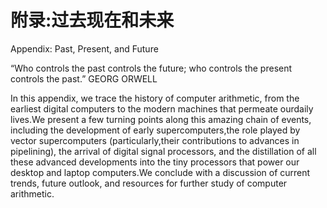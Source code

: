 # 附录:过去现在和未来 

Appendix: Past, Present, and Future



“Who controls the past controls the future; who controls the present controls the past.”
GEORG ORWELL



In this appendix, we trace the history of computer arithmetic, from the earliest digital computers to the modern machines that permeate ourdaily lives.We present a few turning points along this amazing chain of events, including the development of early supercomputers,the role played by vector supercomputers (particularly,their contributions to advances in pipelining), the arrival of digital signal processors, and the distillation of all these advanced developments into the tiny processors that power our desktop and laptop computers.We conclude with a discussion of current trends, future outlook, and resources for further study of computer arithmetic.